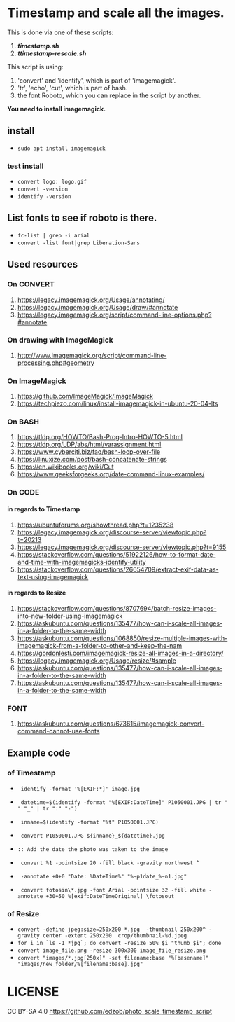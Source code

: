 # Timestamp and scale all the images.

This is done via one of these scripts:
1. ***timestamp.sh***
1. ***ttimestamp-rescale.sh***


This script is using:
1. 'convert' and 'identify', which is part of 'imagemagick'.
1. 'tr', 'echo', 'cut', which is part of bash.
1. the font Roboto, which you can replace in the script by another.

**You need to install imagemagick.**

## install
- ```sudo apt install imagemagick```

### test install 
- ```convert logo: logo.gif```
- ```convert -version```
- ```identify -version```

## List fonts to see if roboto is there.
- ```fc-list | grep -i arial```
- ```convert -list font|grep Liberation-Sans```

## Used resources
### On CONVERT
1. https://legacy.imagemagick.org/Usage/annotating/
1. https://legacy.imagemagick.org/Usage/draw/#annotate
1. https://legacy.imagemagick.org/script/command-line-options.php?#annotate

### On drawing with ImageMagick
1. http://www.imagemagick.org/script/command-line-processing.php#geometry

### On ImageMagick
1. https://github.com/ImageMagick/ImageMagick
1. https://techpiezo.com/linux/install-imagemagick-in-ubuntu-20-04-lts

### On BASH
1. https://tldp.org/HOWTO/Bash-Prog-Intro-HOWTO-5.html
1. https://tldp.org/LDP/abs/html/varassignment.html
1. https://www.cyberciti.biz/faq/bash-loop-over-file
1. https://linuxize.com/post/bash-concatenate-strings
1. https://en.wikibooks.org/wiki/Cut
1. https://www.geeksforgeeks.org/date-command-linux-examples/

### On CODE
#### in regards to Timestamp
1.  https://ubuntuforums.org/showthread.php?t=1235238
1. https://legacy.imagemagick.org/discourse-server/viewtopic.php?t=20213
1. https://legacy.imagemagick.org/discourse-server/viewtopic.php?t=9155
1. https://stackoverflow.com/questions/51922126/how-to-format-date-and-time-with-imagemagicks-identify-utility
1. https://stackoverflow.com/questions/26654709/extract-exif-data-as-text-using-imagemagick

#### in regards to Resize
1. https://stackoverflow.com/questions/8707694/batch-resize-images-into-new-folder-using-imagemagick
1. https://askubuntu.com/questions/135477/how-can-i-scale-all-images-in-a-folder-to-the-same-width
1. https://askubuntu.com/questions/1068850/resize-multiple-images-with-imagemagick-from-a-folder-to-other-and-keep-the-nam
1. https://gordonlesti.com/imagemagick-resize-all-images-in-a-directory/
1. https://legacy.imagemagick.org/Usage/resize/#sample
1. https://askubuntu.com/questions/135477/how-can-i-scale-all-images-in-a-folder-to-the-same-width
1. https://askubuntu.com/questions/135477/how-can-i-scale-all-images-in-a-folder-to-the-same-width

### FONT
1. https://askubuntu.com/questions/673615/imagemagick-convert-command-cannot-use-fonts

## Example code
### of Timestamp
- ``` identify -format '%[EXIF:*]' image.jpg```
- ``` datetime=$(identify -format "%[EXIF:DateTime]" P1050001.JPG | tr " " "_" | tr ":" "-")```
- ``` inname=$(identify -format "%t" P1050001.JPG)```
- ``` convert P1050001.JPG ${inname}_${datetime}.jpg```

- ```:: Add the date the photo was taken to the image ```
- ``` convert %1 -pointsize 20 -fill black -gravity northwest ^```
- ``` -annotate +0+0 "Date: %DateTime%" "%~p1date_%~n1.jpg"```

- ``` convert fotosin\*.jpg -font Arial -pointsize 32 -fill white -annotate +30+50 %[exif:DateTimeOriginal] \fotosout```

### of Resize
- ```convert -define jpeg:size=250x200 *.jpg  -thumbnail 250x200^ -gravity center -extent 250x200  crop/thumbnail-%d.jpeg```
- ```for i in `ls -1 *jpg`; do convert -resize 50% $i "thumb_$i"; done```
- ```convert image_file.png -resize 300x300 image_file_resize.png```
- ```convert "images/*.jpg[250x]" -set filename:base "%[basename]" "images/new_folder/%[filename:base].jpg"```

# LICENSE
CC BY-SA 4.0
https://github.com/edzob/photo_scale_timestamp_script